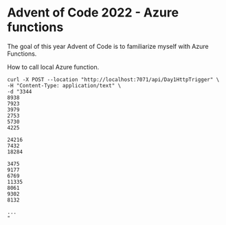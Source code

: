 # Advent of Code 2022 - Azure functions

The goal of this year Advent of Code is to familiarize myself with Azure Functions.

How to call local Azure function.

``` 
curl -X POST --location "http://localhost:7071/api/Day1HttpTrigger" \
-H "Content-Type: application/text" \
-d "3344
8938
7923
3979
2753
5730
4225

24216
7432
18284

3475
9177
6769
11335
8061
9302
8132

...
"
```
